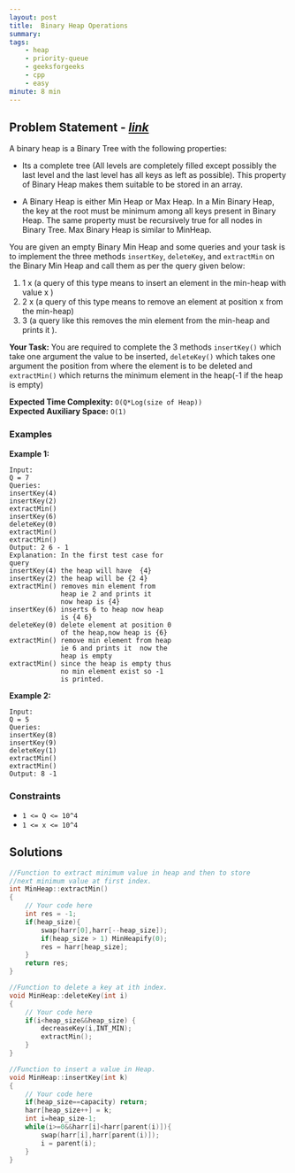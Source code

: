 ```yaml
---
layout: post
title:  Binary Heap Operations             
summary:
tags:
    - heap
    - priority-queue
    - geeksforgeeks
    - cpp
    - easy
minute: 8 min
---
```


## Problem Statement - [*link*](https://practice.geeksforgeeks.org/problems/operations-on-binary-min-heap/0/?track=DSASP-Heap&batchId=154)  

A binary heap is a Binary Tree with the following properties:

+ Its a complete tree (All levels are completely filled except possibly the last level and the last level has all keys as left as possible). This property of Binary Heap makes them suitable to be stored in an array.

+ A Binary Heap is either Min Heap or Max Heap. In a Min Binary Heap, the key at the root must be minimum among all keys present in Binary Heap. The same property must be recursively true for all nodes in Binary Tree. Max Binary Heap is similar to MinHeap.

You are given an empty Binary Min Heap and some queries and your task is to implement the three methods `insertKey`,  `deleteKey`,  and `extractMin` on the Binary Min Heap and call them as per the query given below:
1. 1  x  (a query of this type means to insert an element in the min-heap with value x )
1. 2  x  (a query of this type means to remove an element at position x from the min-heap)
1. 3  (a query like this removes the min element from the min-heap and prints it ).


**Your Task:** 
You are required to complete the 3 methods `insertKey()` which take one argument the value to be inserted, `deleteKey()` which takes one argument the position from where the element is to be deleted and `extractMin()` which returns the minimum element in the heap(-1 if the heap is empty)



**Expected Time Complexity:** `O(Q*Log(size of Heap))`           
**Expected Auxiliary Space:** `O(1)`


### Examples

**Example 1:**   
```
Input:
Q = 7
Queries:
insertKey(4)
insertKey(2)
extractMin()
insertKey(6)
deleteKey(0)
extractMin()
extractMin()
Output: 2 6 - 1
Explanation: In the first test case for
query 
insertKey(4) the heap will have  {4}  
insertKey(2) the heap will be {2 4}
extractMin() removes min element from 
             heap ie 2 and prints it
             now heap is {4} 
insertKey(6) inserts 6 to heap now heap
             is {4 6}
deleteKey(0) delete element at position 0
             of the heap,now heap is {6}
extractMin() remove min element from heap
             ie 6 and prints it  now the
             heap is empty
extractMin() since the heap is empty thus
             no min element exist so -1
             is printed.
``` 


**Example 2:**   
```
Input:
Q = 5
Queries:
insertKey(8)
insertKey(9)
deleteKey(1)
extractMin()
extractMin()
Output: 8 -1
```


### Constraints

+ `1 <= Q <= 10^4`
+ `1 <= x <= 10^4`

## Solutions

```cpp
//Function to extract minimum value in heap and then to store 
//next minimum value at first index.
int MinHeap::extractMin() 
{
    // Your code here
    int res = -1;
    if(heap_size){
        swap(harr[0],harr[--heap_size]);
        if(heap_size > 1) MinHeapify(0);
        res = harr[heap_size];
    }
    return res;
}

//Function to delete a key at ith index.
void MinHeap::deleteKey(int i)
{
    // Your code here
    if(i<heap_size&&heap_size) {
        decreaseKey(i,INT_MIN);
        extractMin();
    }
}

//Function to insert a value in Heap.
void MinHeap::insertKey(int k) 
{
    // Your code here
    if(heap_size==capacity) return;
    harr[heap_size++] = k;
    int i=heap_size-1;
    while(i>=0&&harr[i]<harr[parent(i)]){
        swap(harr[i],harr[parent(i)]);
        i = parent(i);
    }
}
```

